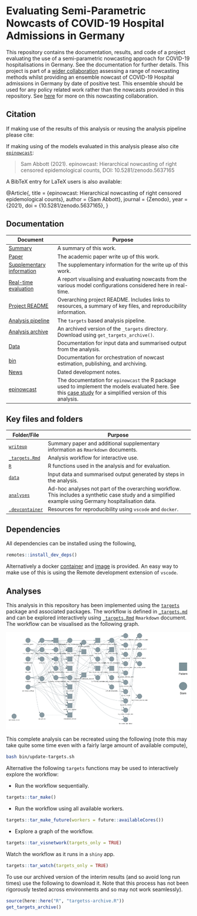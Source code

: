 
# Evaluating Semi-Parametric Nowcasts of COVID-19 Hospital Admissions in Germany

This repository contains the documentation, results, and code of a
project evaluating the use of a semi-parametric nowcasting approach for
COVID-19 hospitalisations in Germany. See the documentation for further
details. This project is part of a [wider
collaboration](https://covid19nowcasthub.de) assessing a range of
nowcasting methods whilst providing an ensemble nowcast of COVID-19
Hospital admissions in Germany by date of positive test. This ensemble
should be used for any policy related work rather than the nowcasts
provided in this repository. See [here](https://covid19nowcasthub.de)
for more on this nowcasting collaboration.

## Citation

If making use of the results of this analysis or reusing the analysis
pipeline please cite:

If making using of the models evaluated in this analysis please also
cite [`epinowcast`](https://epiforecasts.io/epinowcast):

> Sam Abbott (2021). epinowcast: Hierarchical nowcasting of right
> censored epidemological counts, DOI: 10.5281/zenodo.5637165

A BibTeX entry for LaTeX users is also available:

@Article{, title = {epinowcast: Hierarchical nowcasting of right
censored epidemological counts}, author = {Sam Abbott}, journal =
{Zenodo}, year = {2021}, doi = {10.5281/zenodo.5637165}, }

## Documentation

| Document                                                                                              | Purpose                                                                                                                                                                                                                                            |
| ----------------------------------------------------------------------------------------------------- | -------------------------------------------------------------------------------------------------------------------------------------------------------------------------------------------------------------------------------------------------- |
| [Summary](https://epiforecasts.io/eval-germany-sp-nowcasting/)                                        | A summary of this work.                                                                                                                                                                                                                            |
| [Paper](https://epiforecasts.io/eval-germany-sp-nowcasting/paper.pdf)                                 | The academic paper write up of this work.                                                                                                                                                                                                          |
| [Supplementary information](https://epiforecasts.io/eval-germany-sp-nowcasting/si.html)               | The supplementary information for the write up of this work.                                                                                                                                                                                       |
| [Real-time evaluation](https://epiforecasts.io/eval-germany-sp-nowcasting/real-time/)                 | A report visualising and evaluating nowcasts from the various model configurations considered here in real-time.                                                                                                                                   |
| [Project README](https://github.com/epiforecasts/eval-germany-sp-nowcasting)                          | Overarching project README. Includes links to resources, a summary of key files, and reproducibility information.                                                                                                                                  |
| [Analysis pipeline](https://github.com/epiforecasts/eval-germany-sp-nowcasting/blob/main/_targets.md) | The `targets` based analysis pipeline.                                                                                                                                                                                                             |
| [Analysis archive](https://github.com/epiforecasts/eval-germany-sp-nowcasting/releases/tag/latest)    | An archived version of the `_targets` directory. Download using `get_targets_archive()`.                                                                                                                                                           |
| [Data](https://github.com/epiforecasts/eval-germany-sp-nowcasting/blob/main/data/README.md)           | Documentation for input data and summarised output from the analysis.                                                                                                                                                                              |
| [bin](https://github.com/epiforecasts/eval-germany-sp-nowcasting/blob/main/bin/README.md)             | Documentation for orchestration of nowcast estimation, publishing, and archiving.                                                                                                                                                                  |
| [News](https://github.com/epiforecasts/eval-germany-sp-nowcasting/blob/main/NEWS.md)                  | Dated development notes.                                                                                                                                                                                                                           |
| [epinowcast](https://epiforecasts.io/epinowcast/index.html)                                           | The documentation for `epinowcast` the R package used to implement the models evaluated here. See this [case study](https://epiforecasts.io/epinowcast/articles/germany-age-stratified-nowcasting.html) for a simplified version of this analysis. |

## Key files and folders

| Folder/File                       | Purpose                                                                                                                                                 |
| --------------------------------- | ------------------------------------------------------------------------------------------------------------------------------------------------------- |
| [`writeup`](writeup/)             | Summary paper and additional supplementary information as `Rmarkdown` documents.                                                                        |
| [`_targets.Rmd`](_targets.Rmd)    | Analysis workflow for interactive use.                                                                                                                  |
| [`R`](R/)                         | R functions used in the analysis and for evaluation.                                                                                                    |
| [`data`](data/)                   | Input data and summarised output generated by steps in the analysis.                                                                                    |
| [`analyses`](analyses/)           | Ad-hoc analyses not part of the overarching workflow. This includes a synthetic case study and a simplified example using Germany hospitalisation data. |
| [`.devcontainer`](.devcontainer/) | Resources for reproducibility using `vscode` and `docker`.                                                                                              |

## Dependencies

All dependencies can be installed using the following,

``` r
remotes::install_dev_deps()
```

Alternatively a docker
[container](https://github.com/epiforecasts/eval-germany-sp-nowcasting/blob/main/.devcontainer/Dockerfile)
and
[image](https://github.com/epiforecasts/eval-germany-sp-nowcasting/pkgs/container/eval-germany-sp-nowcasting)
is provided. An easy way to make use of this is using the Remote
development extension of `vscode`.

## Analyses

This analysis in this repository has been implemented using the
[`targets`](https://docs.ropensci.org/targets/) package and associated
packages. The workflow is defined in
[`_targets.md`](https://github.com/epiforecasts/eval-germany-sp-nowcasting/blob/main/_targets.md)
and can be explored interactively using
[`_targets.Rmd`](https://github.com/epiforecasts/eval-germany-sp-nowcasting/blob/main/_targets.Rmd)
`Rmarkdown` document. The workflow can be visualised as the following
graph.

![](figures/targets-graph.png)

This complete analysis can be recreated using the following (note this
may take quite some time even with a fairly large amount of available
compute),

``` bash
bash bin/update-targets.sh
```

Alternative the following `targets` functions may be used to
interactively explore the workflow:

  - Run the workflow sequentially.

<!-- end list -->

``` r
targets::tar_make()
```

  - Run the workflow using all available workers.

<!-- end list -->

``` r
targets::tar_make_future(workers = future::availableCores())
```

  - Explore a graph of the workflow.

<!-- end list -->

``` r
targets::tar_visnetwork(targets_only = TRUE)
```

Watch the workflow as it runs in a `shiny` app.

``` r
targets::tar_watch(targets_only = TRUE)
```

To use our archived version of the interim results (and so avoid long
run times) use the following to download it. Note that this process has
not been rigorously tested across environments and so may not work
seamlessly).

``` r
source(here::here("R", "targetss-archive.R"))
get_targets_archive()
```
